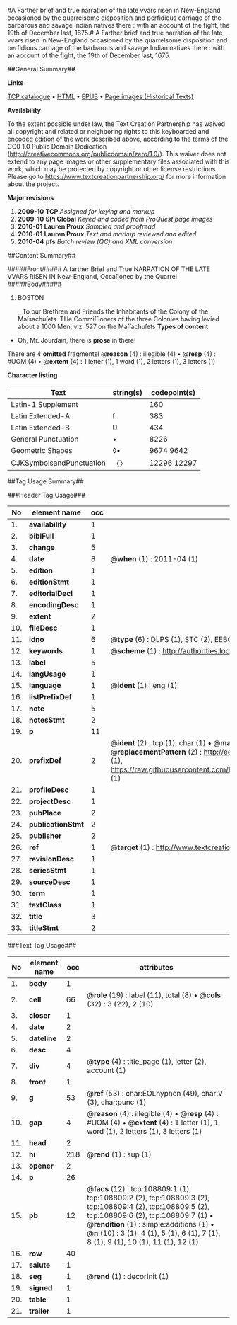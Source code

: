 #A Farther brief and true narration of the late vvars risen in New-England occasioned by the quarrelsome disposition and perfidious carriage of the barbarous and savage Indian natives there : with an account of the fight, the 19th of December last, 1675.#
A Farther brief and true narration of the late vvars risen in New-England occasioned by the quarrelsome disposition and perfidious carriage of the barbarous and savage Indian natives there : with an account of the fight, the 19th of December last, 1675.

##General Summary##

**Links**

[TCP catalogue](http://www.ota.ox.ac.uk/tcp/)  • 
[HTML](http://tei.it.ox.ac.uk/tcp/Texts-HTML/free/A40/A40967.html)  • 
[EPUB](http://tei.it.ox.ac.uk/tcp/Texts-EPUB/free/A40/A40967.epub) • 
[Page images (Historical Texts)](https://historicaltexts.jisc.ac.uk/eebo-19370543e)

**Availability**

To the extent possible under law, the Text Creation Partnership has waived all copyright and related or neighboring rights to this keyboarded and encoded edition of the work described above, according to the terms of the CC0 1.0 Public Domain Dedication (http://creativecommons.org/publicdomain/zero/1.0/). This waiver does not extend to any page images or other supplementary files associated with this work, which may be protected by copyright or other license restrictions. Please go to https://www.textcreationpartnership.org/ for more information about the project.

**Major revisions**

1. __2009-10__ __TCP__ *Assigned for keying and markup*
1. __2009-10__ __SPi Global__ *Keyed and coded from ProQuest page images*
1. __2010-01__ __Lauren Proux__ *Sampled and proofread*
1. __2010-01__ __Lauren Proux__ *Text and markup reviewed and edited*
1. __2010-04__ __pfs__ *Batch review (QC) and XML conversion*

##Content Summary##

#####Front#####
A farther Brief and True NARRATION OF THE LATE VVARS RISEN IN New-England, Occaſioned by the Quarrel
#####Body#####

1. BOSTON

    _ To our Brethren and Friends the Inhabitants of the Colony of the Maſsachuſets.
THe Commiſſioners of the three Colonies having levied about a 1000 Men, viz. 527 on the Maſſachuſets
**Types of content**

  * Oh, Mr. Jourdain, there is **prose** in there!

There are 4 **omitted** fragments! 
 @__reason__ (4) : illegible (4)  •  @__resp__ (4) : #UOM (4)  •  @__extent__ (4) : 1 letter (1), 1 word (1), 2 letters (1), 3 letters (1)

**Character listing**


|Text|string(s)|codepoint(s)|
|---|---|---|
|Latin-1 Supplement| |160|
|Latin Extended-A|ſ|383|
|Latin Extended-B|Ʋ|434|
|General Punctuation|•|8226|
|Geometric Shapes|◊▪|9674 9642|
|CJKSymbolsandPunctuation|〈〉|12296 12297|

##Tag Usage Summary##

###Header Tag Usage###

|No|element name|occ|attributes|
|---|---|---|---|
|1.|__availability__|1||
|2.|__biblFull__|1||
|3.|__change__|5||
|4.|__date__|8| @__when__ (1) : 2011-04 (1)|
|5.|__edition__|1||
|6.|__editionStmt__|1||
|7.|__editorialDecl__|1||
|8.|__encodingDesc__|1||
|9.|__extent__|2||
|10.|__fileDesc__|1||
|11.|__idno__|6| @__type__ (6) : DLPS (1), STC (2), EEBO-CITATION (1), OCLC (1), VID (1)|
|12.|__keywords__|1| @__scheme__ (1) : http://authorities.loc.gov/ (1)|
|13.|__label__|5||
|14.|__langUsage__|1||
|15.|__language__|1| @__ident__ (1) : eng (1)|
|16.|__listPrefixDef__|1||
|17.|__note__|5||
|18.|__notesStmt__|2||
|19.|__p__|11||
|20.|__prefixDef__|2| @__ident__ (2) : tcp (1), char (1)  •  @__matchPattern__ (2) : ([0-9\-]+):([0-9IVX]+) (1), (.+) (1)  •  @__replacementPattern__ (2) : http://eebo.chadwyck.com/downloadtiff?vid=$1&page=$2 (1), https://raw.githubusercontent.com/textcreationpartnership/Texts/master/tcpchars.xml#$1 (1)|
|21.|__profileDesc__|1||
|22.|__projectDesc__|1||
|23.|__pubPlace__|2||
|24.|__publicationStmt__|2||
|25.|__publisher__|2||
|26.|__ref__|1| @__target__ (1) : http://www.textcreationpartnership.org/docs/. (1)|
|27.|__revisionDesc__|1||
|28.|__seriesStmt__|1||
|29.|__sourceDesc__|1||
|30.|__term__|1||
|31.|__textClass__|1||
|32.|__title__|3||
|33.|__titleStmt__|2||


###Text Tag Usage###

|No|element name|occ|attributes|
|---|---|---|---|
|1.|__body__|1||
|2.|__cell__|66| @__role__ (19) : label (11), total (8)  •  @__cols__ (32) : 3 (22), 2 (10)|
|3.|__closer__|1||
|4.|__date__|2||
|5.|__dateline__|2||
|6.|__desc__|4||
|7.|__div__|4| @__type__ (4) : title_page (1), letter (2), account (1)|
|8.|__front__|1||
|9.|__g__|53| @__ref__ (53) : char:EOLhyphen (49), char:V (3), char:punc (1)|
|10.|__gap__|4| @__reason__ (4) : illegible (4)  •  @__resp__ (4) : #UOM (4)  •  @__extent__ (4) : 1 letter (1), 1 word (1), 2 letters (1), 3 letters (1)|
|11.|__head__|2||
|12.|__hi__|218| @__rend__ (1) : sup (1)|
|13.|__opener__|2||
|14.|__p__|26||
|15.|__pb__|12| @__facs__ (12) : tcp:108809:1 (1), tcp:108809:2 (2), tcp:108809:3 (2), tcp:108809:4 (2), tcp:108809:5 (2), tcp:108809:6 (2), tcp:108809:7 (1)  •  @__rendition__ (1) : simple:additions (1)  •  @__n__ (10) : 3 (1), 4 (1), 5 (1), 6 (1), 7 (1), 8 (1), 9 (1), 10 (1), 11 (1), 12 (1)|
|16.|__row__|40||
|17.|__salute__|1||
|18.|__seg__|1| @__rend__ (1) : decorInit (1)|
|19.|__signed__|1||
|20.|__table__|1||
|21.|__trailer__|1||
